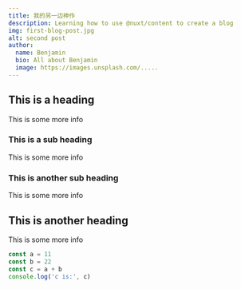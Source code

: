 ```yaml
---
title: 我的另一边神作
description: Learning how to use @nuxt/content to create a blog
img: first-blog-post.jpg
alt: second post
author:
  name: Benjamin
  bio: All about Benjamin
  image: https://images.unsplash.com/.....
---
```


## This is a heading

This is some more info

### This is a sub heading

This is some more info

### This is another sub heading

This is some more info

## This is another heading

This is some more info

```javascript
const a = 11
const b = 22
const c = a + b
console.log('c is:', c)
```
